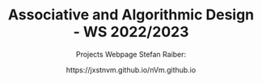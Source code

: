 <h1 align="center"> Associative and Algorithmic Design - WS 2022/2023 </h1>
<p align="center"> Projects Webpage Stefan Raiber: </p>
<p align="center"> https://jxstnvm.github.io/nVm.github.io </p>
